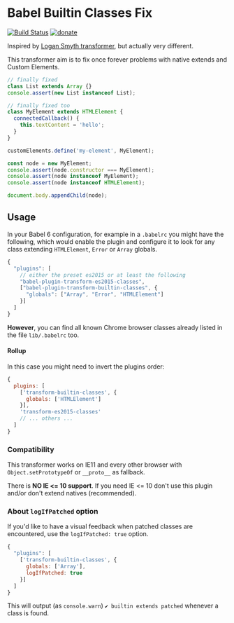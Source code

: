 # Babel Builtin Classes Fix

[![Build Status](https://travis-ci.org/WebReflection/babel-plugin-transform-builtin-classes.svg?branch=master)](https://travis-ci.org/WebReflection/babel-plugin-transform-builtin-classes) [![donate](https://img.shields.io/badge/$-donate-ff69b4.svg?maxAge=2592000&style=flat)](https://github.com/WebReflection/donate)

Inspired by [Logan Smyth transformer](https://github.com/loganfsmyth/babel-plugin-transform-builtin-extend),
but actually very different.

This transformer aim is to fix once forever problems with native extends and Custom Elements.

```js
// finally fixed
class List extends Array {}
console.assert(new List instanceof List);

// finally fixed too
class MyElement extends HTMLElement {
  connectedCallback() {
    this.textContent = 'hello';
  }
}

customElements.define('my-element', MyElement);

const node = new MyElement;
console.assert(node.constructor === MyElement);
console.assert(node instanceof MyElement);
console.assert(node instanceof HTMLElement);

document.body.appendChild(node);
```

## Usage

In your Babel 6 configuration, for example in a `.babelrc` you might have the following,
which would enable the plugin and configure it to look for any class extending `HTMLElement`, `Error` or `Array` globals.

```js
{
  "plugins": [
    // either the preset es2015 or at least the following
    "babel-plugin-transform-es2015-classes",
    ["babel-plugin-transform-builtin-classes", {
      "globals": ["Array", "Error", "HTMLElement"]
    }]
  ]
}
```

**However**, you can find all known Chrome browser classes already listed in the file `lib/.babelrc` too.

#### Rollup

In this case you might need to invert the plugins order:
```js
{
  plugins: [
    ['transform-builtin-classes', {
      globals: ['HTMLElement']
    }],
    'transform-es2015-classes'
    // ... others ...
  ]
}
```


### Compatibility
This transformer works on IE11 and every other browser with `Object.setPrototypeOf` or `__proto__` as fallback.

There is **NO IE <= 10 support**. If you need IE <= 10 don't use this plugin and/or don't extend natives (recommended).


### About `logIfPatched` option
If you'd like to have a visual feedback when patched classes are encountered,
use the `logIfPatched: true` option.

```js
{
  "plugins": [
    ['transform-builtin-classes', {
      globals: ['Array'],
      logIfPatched: true
    }]
  ]
}
```

This will output (as `console.warn`) `✔ builtin extends patched` whenever a class is found.
